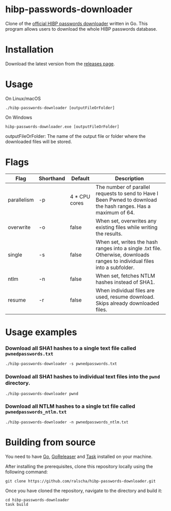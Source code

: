 # hibp-passwords-downloader

Clone of the [official HIBP passwords downloader](https://github.com/HaveIBeenPwned/PwnedPasswordsDownloader) written in Go. This program allows users to download the whole
HIBP passwords database.

# Installation

Download the latest version from the [releases page](https://github.com/ralscha/hibp-passwords-downloader/releases/latest).

# Usage

On Linux/macOS
```
./hibp-passwords-downloader [outputFileOrFolder]
```

On Windows
```
hibp-passwords-downloader.exe [outputFileOrFolder]
```

outputFileOrFolder: The name of the output file or folder where the downloaded files will be stored.


# Flags

| Flag        | Shorthand     | Default     | Description |
|-------------|---------------|-------------|-------------|
| parallelism  | -p | 4 * CPU cores  | The number of parallel requests to send to Have I Been Pwned to download the hash ranges. Has a maximum of 64. |
| overwrite | -o | false | When set, overwrites any existing files while writing the results. |
| single | -s | false | When set, writes the hash ranges into a single .txt file. Otherwise, downloads ranges to individual files into a subfolder. |
| ntlm | -n | false | When set, fetches NTLM hashes instead of SHA1. |
| resume | -r | false | When individual files are used, resume download. Skips already downloaded files.  |


# Usage examples

### Download all SHA1 hashes to a single text file called `pwnedpasswords.txt`
`./hibp-passwords-downloader -s pwnedpasswords.txt`

### Download all SHA1 hashes to individual text files into the `pwnd` directory.
`./hibp-passwords-downloader pwnd`

### Download all NTLM hashes to a single txt file called `pwnedpasswords_ntlm.txt`
`./hibp-passwords-downloader -n pwnedpasswords_ntlm.txt`


# Building from source
You need to have [Go](https://golang.org/), [GoReleaser](https://goreleaser.com/) and [Task](https://taskfile.dev/)
installed on your machine.

After installing the prerequisites, clone this repository locally using the following command:

```
git clone https://github.com/ralscha/hibp-passwords-downloader.git
```

Once you have cloned the repository, navigate to the directory and build it:

```
cd hibp-passwords-downloader
task build
``` 
